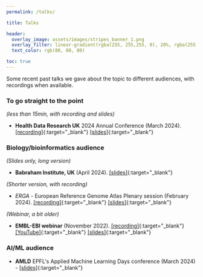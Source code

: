 ```yaml
---
permalink: /talks/

title: Talks

header:
  overlay_image: assets/images/stripes_banner_1.png
  overlay_filter: linear-gradient(rgba(255, 255,255, 0), 20%, rgba(255, 255, 255, 1))
  text_color: rgb(80, 80, 80)

toc: true
---
```


Some recent past talks we gave about the topic to different audiences, with recordings when available.

### To go straight to the point

_(less than 15min, with recording and slides)_
- __Health Data Research UK__ 2024 Annual Conference (March 2024).
[\[recording\]](https://www.youtube.com/watch?v=txhrMrXBQm8&list=PLBI5k9SgYrIs4EYNSqExYnE6opU5qQy9J&index=10){:target="_blank"}
[\[slides\]](https://drive.google.com/file/d/1UTKgDPtDNOxjrV51NRmY77-610DEqEMT/view?usp=share_link){:target="_blank"}

### Biology/bioinformatics audience

_(Slides only, long version)_
- __Babraham Institute, UK__ (April 2024).
[\[slides\]](https://drive.google.com/file/d/1Yd3bZsG6zIZ3EMU9zUAtiYXbp6ccbRHa/view?usp=share_link){:target="_blank"}

_(Shorter version, with recording)_
- _ERGA_ - European Reference Genome Atlas Plenary session (February 2024).
[\[recording\]](https://www.youtube.com/watch?v=X8uCO4FG9ro){:target="_blank"}
[\[slides\]](https://drive.google.com/file/d/1hPO-w4asFNPq-MY1yLTYNaLf0zhRtgSi/view?usp=sharing){:target="_blank"}

_(Webinar, a bit older)_
- __EMBL-EBI webinar__ (November 2022).
[\[recording\]](https://www.ebi.ac.uk/training/events/environmental-impact-computational-biology/){:target="_blank"}
[\[YouTube\]](https://www.youtube.com/watch?v=Kl64yn1eDUo){:target="_blank"}
[\[slides\]](https://drive.google.com/file/d/1pklCNNXAFadjVwCMj0draIt8nL_89Tx0/view?usp=share_link){:target="_blank"}

### AI/ML audience

- __AMLD__ EPFL's Applied Machine Learning Days conference (March 2024) - [\[slides\]](https://drive.google.com/file/d/1ijfNAc-6x9H5INpctc75e2hoQ4-J_O4J/view?usp=share_link){:target="_blank"}

<!-- ## 2023

- __UK Health Security Agency's seminar__ (May 2023). [\[slides\]](https://drive.google.com/file/d/1B5LvnOCMJ7RbN2VbJM5eOd_uffFhfyu7/view?usp=share_link)

- __Portuguese Bioinformatics Open Days__, [Universidade do Minho](https://www.google.com/search?client=safari&rls=en&q=bod+minho&ie=UTF-8&oe=UTF-8) (March 2023). [\[slides\]](https://drive.google.com/file/d/1Ft4Zh2fEa4QKlpyOODg-PN-nZQE-vtPx/view?usp=share_link)

- __Cambridge's Data Champion Forum__ (March 2023). [\[slides\]](https://drive.google.com/file/d/1HrAx8boHp9Ar8KSad7t0t4c2VW0x66zb/view?usp=share_link)

- __Montpellier Omics Days__ - [_Bioinformatics for the environment_](https://www.montpellier-omics-days.fr/videos.php) (February 2023). [\[slides\]](https://drive.google.com/file/d/1asjbFV6e3L9K3xWAdpYLWduMzyxCznJR/view?usp=share_link)

- __Institute of Cancer Research's seminar__ (January 2023). [\[slides\]](https://drive.google.com/file/d/1lDtOhqaWyJnXKYGKBsnH4fF9_S-Jss6y/view?usp=share_link)

## 2022

- __AI-2022__ British Computer Society's International Conference on Artificial Intelligence - [_Sustainability & AI_ workshop](http://bcs-sgai.org/ai2022/?section=workshops) (December 2022). [\[slides\]](https://drive.google.com/file/d/15KP3gxyuu23MW6WaNAW867Ti4RBBZClP/view?usp=share_link)

- __EMBL-EBI webinar__ on the carbon footprint footprint of computational biology (November 2022). [\[recording\]](https://www.ebi.ac.uk/training/events/environmental-impact-computational-biology/) [\[YouTube\]](https://www.youtube.com/watch?v=Kl64yn1eDUo) [\[slides\]](https://drive.google.com/file/d/1pklCNNXAFadjVwCMj0draIt8nL_89Tx0/view?usp=share_link)

- __Universities of Lausanne and Basel, SIB's Speaker Roadshow__ (October 2022). [\[slides\]](https://drive.google.com/file/d/1m7UCosZr6Lz12qQCZDe1Fzm7HJuh5NBv/view?usp=share_link)

- __University of Exeter's seminar__ (September 2022). [\[slides\]](https://drive.google.com/file/d/1wHapbe1rW0Bu_IaG2n0o3sE-tZbYgFE3/view?usp=share_link)

- __ISMB 2022__, Workshop on Education in Bioinformatics (July 2022). [\[slides\]](https://drive.google.com/file/d/1rjDD8zCeFpA2Iu2sp-ZoaQ-M1mG7rvef/view?usp=share_link)

- __University of Lancaster

{% include figure image_path="/assets/images/work-in-progress.jpg" %} -->
